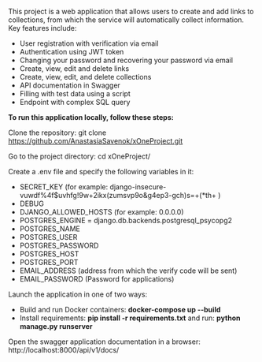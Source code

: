 This project is a web application that allows users to create and add links to collections, from which the service will automatically collect information. Key features include:

- User registration with verification via email
- Authentication using JWT token
- Changing your password and recovering your password via email
- Create, view, edit and delete links
- Create, view, edit, and delete collections
- API documentation in Swagger
- Filling with test data using a script
- Endpoint with complex SQL query

**To run this application locally, follow these steps:**

Clone the repository: git clone https://github.com/AnastasiaSavenok/xOneProject.git

Go to the project directory: cd xOneProject/

Create a .env file and specify the following variables in it:

- SECRET_KEY (for example: django-insecure-vuwdf%4f$uvhfg!9w+2ikx(zumsvp9o&g4ep3-gch)s=+(*th+ )
- DEBUG
- DJANGO_ALLOWED_HOSTS (for example: 0.0.0.0)
- POSTGRES_ENGINE = django.db.backends.postgresql_psycopg2
- POSTGRES_NAME
- POSTGRES_USER
- POSTGRES_PASSWORD
- POSTGRES_HOST
- POSTGRES_PORT
- EMAIL_ADDRESS (address from which the verify code will be sent)
- EMAIL_PASSWORD (Password for applications)

Launch the application in one of two ways:
- Build and run Docker containers: **docker-compose up --build**
- Install requirements: **pip install -r requirements.txt** and run: **python manage.py runserver**
  
Open the swagger application documentation in a browser: http://localhost:8000/api/v1/docs/
